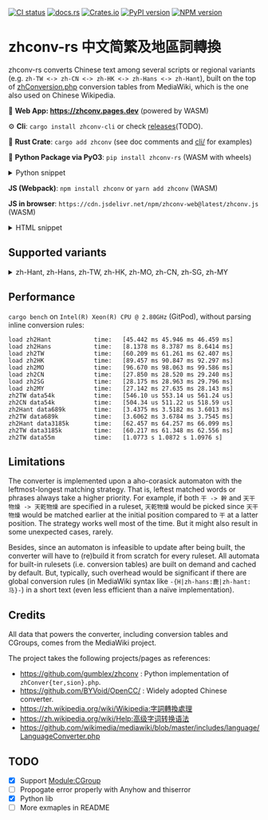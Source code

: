 [![CI status](https://github.com/Gowee/zhconv-rs/actions/workflows/main.yml/badge.svg)](https://github.com/Gowee/zhconv-rs/actions)
[![docs.rs](https://docs.rs/zhconv/badge.svg)](https://docs.rs/zhconv)
[![Crates.io](https://img.shields.io/crates/v/zhconv.svg)](https://crates.io/crates/zhconv)
[![PyPI version](https://img.shields.io/pypi/v/zhconv-rs)](https://pypi.org/project/zhconv-rs/)
[![NPM version](https://badge.fury.io/js/zhconv.svg)](https://www.npmjs.com/package/zhconv)
# zhconv-rs 中文简繁及地區詞轉換
zhconv-rs converts Chinese text among several scripts or regional variants (e.g. `zh-TW <-> zh-CN <-> zh-HK <-> zh-Hans <-> zh-Hant`), built on the top of [zhConversion.php](https://github.com/wikimedia/mediawiki/blob/master/includes/languages/data/ZhConversion.php#L14) conversion tables from MediaWiki, which is the one also used on Chinese Wikipedia.

🔗 **Web App: https://zhconv.pages.dev** (powered by WASM)

⚙️ **Cli**: `cargo install zhconv-cli` or check [releases](https://github.com/Gowee/zhconv-rs/releases)(TODO).

🦀 **Rust Crate**: `cargo add zhconv` (see doc comments and [cli/](https://github.com/Gowee/zhconv-rs/tree/main/cli) for examples)

🐍 **Python Package via PyO3**: `pip install zhconv-rs` (WASM with wheels)
<!--```sh
pip install zhconv-rs
# >>> from zhconv_rs import zhconv
# >>> assert zhconv("霧失樓臺，月迷津渡", "zh-hans") == "雾失楼台，月迷津渡"
```-->

<details>
 <summary>Python snippet</summary>

```python
# Convert with builtin rulesets:
from zhconv_rs import zhconv
assert zhconv("天干物燥 小心火烛", "zh-tw") == "天乾物燥 小心火燭"
assert zhconv("霧失樓臺，月迷津渡", "zh-hans") == "雾失楼台，月迷津渡"
assert zhconv("《-{zh-hans:三个火枪手;zh-hant:三劍客;zh-tw:三劍客}-》是亞歷山大·仲馬的作品。", "zh-cn") == "《三个火枪手》是亚历山大·仲马的作品。"
assert zhconv("-{H|zh-cn:雾都孤儿;zh-tw:孤雛淚;zh-hk:苦海孤雛;zh-sg:雾都孤儿;zh-mo:苦海孤雛;}-《雾都孤儿》是查尔斯·狄更斯的作品。", "zh-tw") == "《孤雛淚》是查爾斯·狄更斯的作品。"

# Convert with custom rules:
from zhconv_rs import make_converter
assert make_converter(None, [("天", "地"), ("水", "火")])("甘肅天水") == "甘肅地火"

import io
convert = make_converter("zh-hans", io.StringIO("䖏 处\n罨畫 掩画")) # or path to rule file
assert convert("秀州西去湖州近 幾䖏樓臺罨畫間") == "秀州西去湖州近 几处楼台掩画间"
```
</details>

**JS (Webpack)**: `npm install zhconv` or `yarn add zhconv` (WASM)

**JS in browser**: `https://cdn.jsdelivr.net/npm/zhconv-web@latest/zhconv.js` (WASM)

<details>
 <summary>HTML snippet</summary>

```html
<script type="module">
    // Use ES module import syntax to import functionality from the module
    // that we have compiled.
    //
    // Note that the `default` import is an initialization function which
    // will "boot" the module and make it ready to use. Currently browsers
    // don't support natively imported WebAssembly as an ES module, but
    // eventually the manual initialization won't be required!
    import init, { zhconv } from 'https://cdn.jsdelivr.net/npm/zhconv-web@latest/zhconv.js'; // specify a version tag if in prod

    async function run() {
        await init();

        alert(zhconv(prompt("Text to convert to zh-hans:"), "zh-hans"));
    }

    run();
</script>
```
</details>

## Supported variants

<details>
 <summary>zh-Hant, zh-Hans, zh-TW, zh-HK, zh-MO, zh-CN, zh-SG, zh-MY</summary>

| Target                                 | Tag       | Script  | Description                                   |
| -------------------------------------- | --------- | ------- | --------------------------------------------- |
| **S**implified **C**hinese / 简体中文  | `zh-Hans` | SC / 简 | W/O substituing region-specific phrases.      |
| **T**raditional **C**hinese / 繁體中文 | `zh-Hant` | TC / 繁 | W/O substituing region-specific phrases.      |
| Chinese (Taiwan) / 臺灣正體            | `zh-TW`   | TC / 繁 | With Taiwan-specific phrases adapted.         |
| Chinese (Hong Kong) / 香港繁體         | `zh-HK`   | TC / 繁 | With Hong Kong-specific phrases adapted.      |
| Chinese (Macau) / 澳门繁體             | `zh-MO`   | TC / 繁 | Same as `zh-HK` for now.                      |
| Chinese (Mainland China) / 大陆简体    | `zh-CN`   | SC / 简 | With mainland China-specific phrases adapted. |
| Chinese (Singapore) / 新加坡简体       | `zh-SG`   | SC / 简 | Same as `zh-CN` for now.                      |
| Chinese (Malaysia) / 大马简体          | `zh-MY`   | SC / 简 | Same as `zh-CN` for now.                      |

*Note:*  `zh-TW` and `zh-HK` are based on `zh-Hant`. `zh-CN` are based on `zh-Hans`. Currently, `zh-MO` shares the same conversion table with `zh-HK` unless additonal rules / CGroups are applied; `zh-MY` and `zh-SG` shares the same conversion table with `zh-CN` unless additional rules / CGroups are applied. 
</details>

<!--
## Comparisions with other tools
- OpenCC: Dict::MatchPrefix (iterating from maxlen to minlen character by character to match) [https://github.dev/BYVoid/OpenCC/blob/21995f5ea058441423aaff3ee89b0a5d4747674c/src/Dict.cpp#L25](MatchPrefix), [segments converter](https://github.dev/BYVoid/OpenCC/blob/21995f5ea058441423aaff3ee89b0a5d4747674c/src/Conversion.cpp#L27) [segmentizer](https://github.dev/BYVoid/OpenCC/blob/21995f5ea058441423aaff3ee89b0a5d4747674c/src/MaxMatchSegmentation.cpp#L34)
- zhConversion.php: strtr (iterating from maxlen to minlen for every known key length to match) [https://github.dev/php/php-src/blob/217fd932fa57d746ea4786b01d49321199a2f3d5/ext/standard/string.c#L2974]
- zhconv-rs regex-based automaton
-->

## Performance
`cargo bench` on `Intel(R) Xeon(R) CPU @ 2.80GHz` (GitPod), without parsing inline conversion rules:
```
load zh2Hant            time:   [45.442 ms 45.946 ms 46.459 ms]
load zh2Hans            time:   [8.1378 ms 8.3787 ms 8.6414 ms]
load zh2TW              time:   [60.209 ms 61.261 ms 62.407 ms]
load zh2HK              time:   [89.457 ms 90.847 ms 92.297 ms]
load zh2MO              time:   [96.670 ms 98.063 ms 99.586 ms]
load zh2CN              time:   [27.850 ms 28.520 ms 29.240 ms]
load zh2SG              time:   [28.175 ms 28.963 ms 29.796 ms]
load zh2MY              time:   [27.142 ms 27.635 ms 28.143 ms]
zh2TW data54k           time:   [546.10 us 553.14 us 561.24 us]
zh2CN data54k           time:   [504.34 us 511.22 us 518.59 us]
zh2Hant data689k        time:   [3.4375 ms 3.5182 ms 3.6013 ms]
zh2TW data689k          time:   [3.6062 ms 3.6784 ms 3.7545 ms]
zh2Hant data3185k       time:   [62.457 ms 64.257 ms 66.099 ms]
zh2TW data3185k         time:   [60.217 ms 61.348 ms 62.556 ms]
zh2TW data55m           time:   [1.0773 s 1.0872 s 1.0976 s]
``` 

<!--
## Differences between other tools
* `ZhConver{sion,ter}.php` of MediaWiki: zhconv-rs are just based on conversion tables listed in `ZhConversion.php`. MediaWiki relies on the inefficient PHP built-in function [`strtr`](https://github.com/php/php-src/blob/217fd932fa57d746ea4786b01d49321199a2f3d5/ext/standard/string.c#L2974). Under the basic mode, zhconv-rs guarantees linear time complexity with single-pass scanning of input text. Optionally, zhconv-rs supports the same conversion rule syntax with MediaWiki.
* OpenCC: OpenCC has self-maintained conversion tables that are different from MediaWiki. The [converter implementation](https://github.dev/BYVoid/OpenCC/blob/21995f5ea058441423aaff3ee89b0a5d4747674c/src/Conversion.cpp#L27) of OpenCC is kinda similar to the aforementioned `strtr`. zhconv-rs uses the [Aho-Corasick](https://docs.rs/aho-corasick/) algorithm, which would be much faster in general.

All of these implementation shares the same leftmost-longest matching strategy. So conversion results should generally be the same given the same conversion tables.
-->

## Limitations
The converter is implemented upon a aho-corasick automaton with the leftmost-longest matching strategy. That is, leftest matched words or phrases always take a higher priority. For example, if both `干 -> 幹` and `天干物燥 -> 天乾物燥` are specified in a ruleset, `天乾物燥` would be picked since `天干物燥` would be matched earlier at the initial position compared to `干` at a latter position. The strategy works well most of the time. But it might also result in some unexpected cases, rarely.

Besides, since an automaton is infeasible to update after being built, the converter will have to (re)build it from scratch for every ruleset. All automata for built-in rulesets (i.e. conversion tables) are built on demand and cached by default. But, typically, such overhead would be significant if there are global conversion rules (in MediaWiki syntax like `-{H|zh-hans:鹿|zh-hant:马}-`) in a short text (even less efficient than a naïve implementation).

## Credits
All data that powers the converter, including conversion tables and CGroups, comes from the MediaWiki project.

The project takes the following projects/pages as references:
- https://github.com/gumblex/zhconv : Python implementation of `zhConver{ter,sion}.php`.
- https://github.com/BYVoid/OpenCC/ : Widely adopted Chinese converter.
- https://zh.wikipedia.org/wiki/Wikipedia:字詞轉換處理
- https://zh.wikipedia.org/wiki/Help:高级字词转换语法
- https://github.com/wikimedia/mediawiki/blob/master/includes/language/LanguageConverter.php
<!--- https://www.hankcs.com/nlp/simplified-traditional-chinese-conversion.html-->

## TODO
- [x] Support [Module:CGroup](https://zh.wikipedia.org/wiki/Module:CGroup)
- [ ] Propogate error properly with Anyhow and thiserror
- [x] Python lib
- [ ] More exmaples in README
